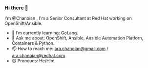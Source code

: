 ### Hi there 👋

I'm @Chanoian , I'm a Senior Consultant at Red Hat working on OpenShift/Ansible.


- 🌱 I’m currently learning: GoLang.
- 💬 Ask me about: OpenShift, Ansible, Ansible Automation Platforn, Containers & Python.
- 📫 How to reach me: ara.chanoian@gmail.com / ara.chanoian@redhat.com
- 😄 Pronouns: He/Him
  
<!--
**Chanoian/Chanoian** is a ✨ _special_ ✨ repository because its `README.md` (this file) appears on your GitHub profile.

Here are some ideas to get you started:

- 🔭 I’m currently working on ...
- 🌱 I’m currently learning ...
- 👯 I’m looking to collaborate on ...
- 🤔 I’m looking for help with ...
- 💬 Ask me about ...
- 📫 How to reach me: ...
- 😄 Pronouns: ...
- ⚡ Fun fact: ...
-->


